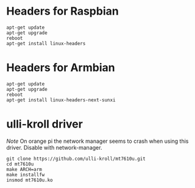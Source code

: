 # Headers for Raspbian
```
apt-get update
apt-get upgrade
reboot
apt-get install linux-headers
```

# Headers for Armbian

```
apt-get update
apt-get upgrade
reboot
apt-get install linux-headers-next-sunxi
```

# ulli-kroll driver

*Note* On orange pi the network manager seems to crash when using this driver.  Disable with network-manager.

```
git clone https://github.com/ulli-kroll/mt7610u.git
cd mt7610u
make ARCH=arm
make installfw
insmod mt7610u.ko
```
